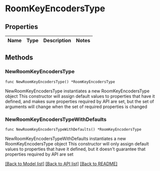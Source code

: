 # RoomKeyEncodersType

## Properties

Name | Type | Description | Notes
------------ | ------------- | ------------- | -------------

## Methods

### NewRoomKeyEncodersType

`func NewRoomKeyEncodersType() *RoomKeyEncodersType`

NewRoomKeyEncodersType instantiates a new RoomKeyEncodersType object
This constructor will assign default values to properties that have it defined,
and makes sure properties required by API are set, but the set of arguments
will change when the set of required properties is changed

### NewRoomKeyEncodersTypeWithDefaults

`func NewRoomKeyEncodersTypeWithDefaults() *RoomKeyEncodersType`

NewRoomKeyEncodersTypeWithDefaults instantiates a new RoomKeyEncodersType object
This constructor will only assign default values to properties that have it defined,
but it doesn't guarantee that properties required by API are set


[[Back to Model list]](../README.md#documentation-for-models) [[Back to API list]](../README.md#documentation-for-api-endpoints) [[Back to README]](../README.md)


